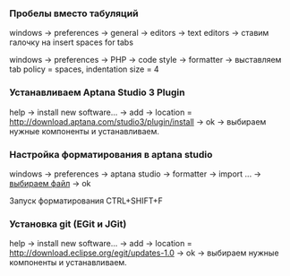 ### Пробелы вместо табуляций
windows -> preferences -> general -> editors -> text editors -> ставим галочку на insert spaces for tabs

windows -> preferences -> PHP -> code style -> formatter -> выставляем tab policy = spaces, indentation size = 4

### Устанавливаем Aptana Studio 3 Plugin
help -> install new software... -> add -> location = http://download.aptana.com/studio3/plugin/install -> ok -> выбираем нужные компоненты и устанавливаем.

### Настройка форматирования в aptana studio
windows -> preferences -> aptana studio -> formatter -> import ... -> [выбираем файл](http://narod.ru/disk/48095872001.1641375368365b1634babfaed26109ac/Yii.xml.html) -> ok

Запуск форматирования CTRL+SHIFT+F

### Установка git (EGit и JGit)
help -> install new software... -> add -> location = http://download.eclipse.org/egit/updates-1.0 -> ok -> выбираем нужные компоненты и устанавливаем.